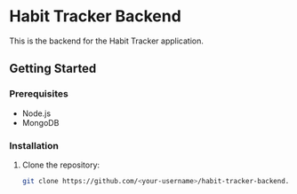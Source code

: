 # Habit Tracker Backend

This is the backend for the Habit Tracker application.

## Getting Started

### Prerequisites

- Node.js
- MongoDB

### Installation

1. Clone the repository:
   ```bash
   git clone https://github.com/<your-username>/habit-tracker-backend.git
